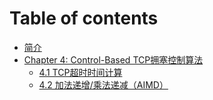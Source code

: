 # Table of contents

* [简介](README.md)
* [Chapter 4: Control-Based TCP拥塞控制算法](chapter-4-controlbased-tcp-yong-sai-kong-zhi-suan-fa/README.md)
  * [4.1 TCP超时时间计算](chapter-4-controlbased-tcp-yong-sai-kong-zhi-suan-fa/4.1-tcp-chao-shi-shi-jian-ji-suan.md)
  * [4.2 加法递增/乘法递减（AIMD）](chapter-4-controlbased-tcp-yong-sai-kong-zhi-suan-fa/4.2-jia-fa-di-zeng-cheng-fa-di-jian-aimd.md)
